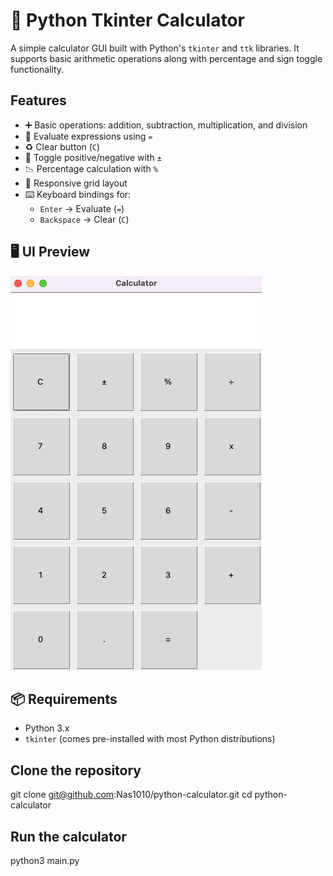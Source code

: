 # 🧮 Python Tkinter Calculator

A simple calculator GUI built with Python's `tkinter` and `ttk` libraries. It supports basic arithmetic operations along with percentage and sign toggle functionality.


## Features

- ➕ Basic operations: addition, subtraction, multiplication, and division
- 🟰 Evaluate expressions using `=`
- ♻️ Clear button (`C`)
- 🔁 Toggle positive/negative with `±`
- 📉 Percentage calculation with `%`
- 🔢 Responsive grid layout
- ⌨️ Keyboard bindings for:
  - `Enter` → Evaluate (`=`)
  - `Backspace` → Clear (`C`)

## 🖥️ UI Preview

![calculator UI](image.png)

## 📦 Requirements

- Python 3.x
- `tkinter` (comes pre-installed with most Python distributions)

## Clone the repository

git clone git@github.com:Nas1010/python-calculator.git
cd python-calculator

## Run the calculator

python3 main.py